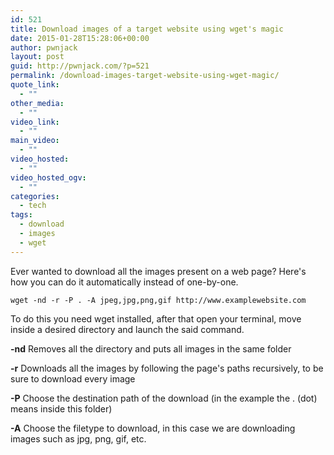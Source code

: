 ```yaml
---
id: 521
title: Download images of a target website using wget's magic
date: 2015-01-28T15:28:06+00:00
author: pwnjack
layout: post
guid: http://pwnjack.com/?p=521
permalink: /download-images-target-website-using-wget-magic/
quote_link:
  - ""
other_media:
  - ""
video_link:
  - ""
main_video:
  - ""
video_hosted:
  - ""
video_hosted_ogv:
  - ""
categories:
  - tech
tags:
  - download
  - images
  - wget
---
```

Ever wanted to download all the images present on a web page? Here's how you can do it automatically instead of one-by-one.

    wget -nd -r -P . -A jpeg,jpg,png,gif http://www.examplewebsite.com

To do this you need wget installed, after that open your terminal, move inside a desired directory and launch the said command.

**-nd** Removes all the directory and puts all images in the same folder

**-r** Downloads all the images by following the page's paths recursively, to be sure to download every image

**-P** Choose the destination path of the download (in the example the . (dot) means inside this folder)

**-A** Choose the filetype to download, in this case we are downloading images such as jpg, png, gif, etc.